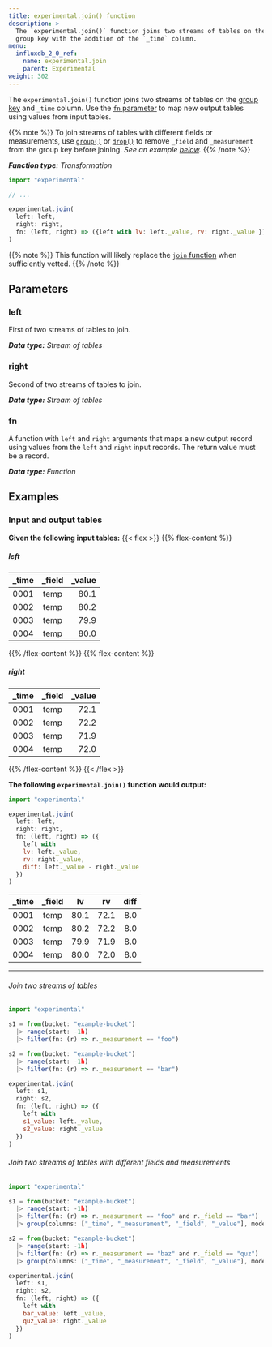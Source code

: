 ```yaml
---
title: experimental.join() function
description: >
  The `experimental.join()` function joins two streams of tables on the
  group key with the addition of the `_time` column.
menu:
  influxdb_2_0_ref:
    name: experimental.join
    parent: Experimental
weight: 302
---
```


The `experimental.join()` function joins two streams of tables on the
[group key](/v2.0/reference/glossary/#group-key) and `_time` column.
Use the [`fn` parameter](#fn) to map new output tables using values from input tables.

{{% note %}}
To join streams of tables with different fields or measurements, use [`group()`](/v2.0/reference/flux/stdlib/built-in/transformations/group/)
or [`drop()`](/v2.0/reference/flux/stdlib/built-in/transformations/drop/) to remove
`_field` and `_measurement` from the group key before joining.
_See an example [below](#join-two-streams-of-tables-with-different-fields-and-measurements)._
{{% /note %}}

_**Function type:** Transformation_

```js
import "experimental"

// ...

experimental.join(
  left: left,
  right: right,
  fn: (left, right) => ({left with lv: left._value, rv: right._value })
)
```

{{% note %}}
This function will likely replace the [`join` function](/v2.0/reference/flux/stdlib/built-in/transformations/join/)
when sufficiently vetted.
{{% /note %}}

## Parameters

### left
First of two streams of tables to join.

_**Data type:** Stream of tables_

### right
Second of two streams of tables to join.

_**Data type:** Stream of tables_

### fn
A function with `left` and `right` arguments that maps a new output record
using values from the `left` and `right` input records.
The return value must be a record.

_**Data type:** Function_

## Examples

### Input and output tables

**Given the following input tables:**
{{< flex >}}
{{% flex-content %}}
##### left
| _time | _field | _value |
|:----- |:------:| ------:|
| 0001  | temp   | 80.1   |
| 0002  | temp   | 80.2   |
| 0003  | temp   | 79.9   |
| 0004  | temp   | 80.0   |
{{% /flex-content %}}
{{% flex-content %}}
##### right
| _time | _field | _value |
|:----- |:------:| ------:|
| 0001  | temp   | 72.1   |
| 0002  | temp   | 72.2   |
| 0003  | temp   | 71.9   |
| 0004  | temp   | 72.0   |
{{% /flex-content %}}
{{< /flex >}}

**The following `experimental.join()` function would output:**

```js
import "experimental"

experimental.join(
  left: left,
  right: right,
  fn: (left, right) => ({
    left with
    lv: left._value,
    rv: right._value,
    diff: left._value - right._value
  })
)
```

| _time | _field | lv   | rv   | diff |
|:----- |:------:|:--:  |:--:  | ----:|
| 0001  | temp   | 80.1 | 72.1 | 8.0  |
| 0002  | temp   | 80.2 | 72.2 | 8.0  |
| 0003  | temp   | 79.9 | 71.9 | 8.0  |
| 0004  | temp   | 80.0 | 72.0 | 8.0  |

---

###### Join two streams of tables
```js
import "experimental"

s1 = from(bucket: "example-bucket")
  |> range(start: -1h)
  |> filter(fn: (r) => r._measurement == "foo")

s2 = from(bucket: "example-bucket")
  |> range(start: -1h)
  |> filter(fn: (r) => r._measurement == "bar")

experimental.join(
  left: s1,
  right: s2,
  fn: (left, right) => ({
    left with
    s1_value: left._value,
    s2_value: right._value
  })
)
```

###### Join two streams of tables with different fields and measurements
```js
import "experimental"

s1 = from(bucket: "example-bucket")
  |> range(start: -1h)
  |> filter(fn: (r) => r._measurement == "foo" and r._field == "bar")
  |> group(columns: ["_time", "_measurement", "_field", "_value"], mode: "except")

s2 = from(bucket: "example-bucket")
  |> range(start: -1h)
  |> filter(fn: (r) => r._measurement == "baz" and r._field == "quz")
  |> group(columns: ["_time", "_measurement", "_field", "_value"], mode: "except")

experimental.join(
  left: s1,
  right: s2,
  fn: (left, right) => ({
    left with
    bar_value: left._value,
    quz_value: right._value
  })
)
```
